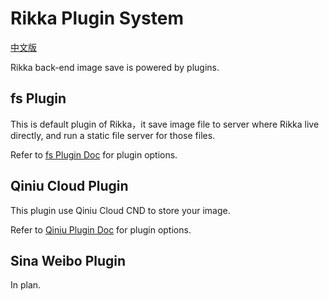 # Rikka Plugin System

[中文版][version-zh]

Rikka back-end image save is powered by plugins.

## fs Plugin

This is default plugin of Rikka，it save image file to server where Rikka live directly, and run a static file server for those files.

Refer to [fs Plugin Doc][fs-doc] for plugin options.

## Qiniu Cloud Plugin

This plugin use Qiniu Cloud CND to store your image.

Refer to [Qiniu Plugin Doc][qiniu-doc] for plugin options.

## Sina Weibo Plugin

In plan.

[version-zh]: https://github.com/7sDream/rikka/blob/master/plugins/README.zh.md

[fs-doc]: https://github.com/7sDream/rikka/tree/master/plugins/fs
[qiniu-doc]: https://github.com/7sDream/rikka/tree/master/plugins/qiniu
